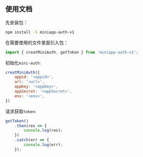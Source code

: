 ## 使用文档

先安装包：

```bash
npm install -S miniapp-auth-v1
```

在需要使用的文件里面引入包：

```javascript
import { creatMiniAuth, getToken } from 'miniapp-auth-v1';
```

初始化`mini-auth`:

```javascript
creatMiniAuth({
    appid: '<appid>',
    url: '<url>',
    appKey: '<appKey>',
    appSecret: '<appSecret>',
    env: '<env>',
})
```

请求获取`token`:

```javascript
getToken()
    .then(res => {
        console.log(res);
    })
    .catch(err => {
        console.log(err);
    });
```
